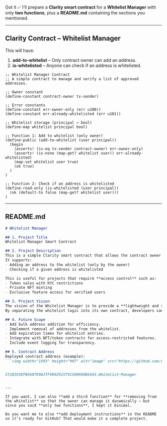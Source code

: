 Got it ✅
I’ll prepare a **Clarity smart contract** for a **Whitelist Manager** with only **two functions**, plus a **README.md** containing the sections you mentioned.

---

## **Clarity Contract – Whitelist Manager**

This will have:

1. **add-to-whitelist** – Only contract owner can add an address.
2. **is-whitelisted** – Anyone can check if an address is whitelisted.

```clarity
;; Whitelist Manager Contract
;; A simple contract to manage and verify a list of approved addresses.

;; Owner constant
(define-constant contract-owner tx-sender)

;; Error constants
(define-constant err-owner-only (err u100))
(define-constant err-already-whitelisted (err u101))

;; Whitelist storage (principal → bool)
(define-map whitelist principal bool)

;; Function 1: Add to whitelist (only owner)
(define-public (add-to-whitelist (user principal))
  (begin
    (asserts! (is-eq tx-sender contract-owner) err-owner-only)
    (asserts! (is-none (map-get? whitelist user)) err-already-whitelisted)
    (map-set whitelist user true)
    (ok true)
  )
)

;; Function 2: Check if an address is whitelisted
(define-read-only (is-whitelisted (user principal))
  (ok (default-to false (map-get? whitelist user)))
)
```

---

## **README.md**

```markdown
# Whitelist Manager

## 1. Project Title
Whitelist Manager Smart Contract

## 2. Project Description
This is a simple Clarity smart contract that allows the contract owner to manage a whitelist of approved blockchain addresses.  
It supports:
- Adding an address to the whitelist (only by the owner)
- Checking if a given address is whitelisted

This is useful for projects that require **access control** such as:
- Token sales with KYC restrictions
- Private NFT minting
- Exclusive feature access for verified users

## 3. Project Vision
The vision of the Whitelist Manager is to provide a **lightweight and secure** access control mechanism on the Stacks blockchain.  
By separating the whitelist logic into its own contract, developers can **reuse and integrate** it with other smart contracts like marketplaces, token issuances, or gated communities.

## 4. Future Scope
- Add bulk address addition for efficiency.
- Implement removal of addresses from the whitelist.
- Add expiration times for whitelist entries.
- Integrate with NFT/token contracts for access-restricted features.
- Include event logging for transparency.

## 5. Contract Address
Deployed contract address (example):
```<img width="1893" height="907" alt="image" src="https://github.com/user-attachments/assets/57297a36-b614-458e-ba6e-d23be08310e9" />


ST2B3X5EPB86NTK8WJTFVK6Z41VTVCXQ0KKNBG4A3.Whitelist-Manager

```
```

---

If you want, I can also **add a third function** for **removing from the whitelist** so that the owner can manage it dynamically — but since you said **only two functions**, I kept it minimal.

Do you want me to also **add deployment instructions** in the README so it’s ready for GitHub? That would make it a complete project.
